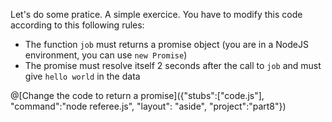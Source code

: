 Let's do some pratice. A simple exercice. You have to modify this code according to this following rules:
 * The function `job` must returns a promise object (you are in a NodeJS environment, you can use `new Promise`)
 * The promise must resolve itself 2 seconds after the call to `job` and must give `hello world` in the data

@[Change the code to return a promise]({"stubs":["code.js"], "command":"node referee.js", "layout": "aside", "project":"part8"})
